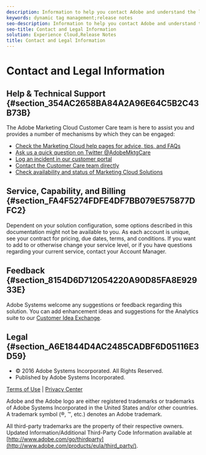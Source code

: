 ```yaml
---
description: Information to help you contact Adobe and understand the legal issues concerning your use of this product and documentation.
keywords: dynamic tag management;release notes
seo-description: Information to help you contact Adobe and understand the legal issues concerning your use of this product and documentation.
seo-title: Contact and Legal Information
solution: Experience Cloud,Release Notes
title: Contact and Legal Information
---
```


# Contact and Legal Information

## Help & Technical Support {#section_354AC2658BA84A2A96E64C5B2C43B73B}

The Adobe Marketing Cloud Customer Care team is here to assist you and provides a number of mechanisms by which they can be engaged:

* [Check the Marketing Cloud help pages for advice, tips, and FAQs](http://helpx.adobe.com/marketing-cloud.html)
* [Ask us a quick question on Twitter @AdobeMktgCare](https://twitter.com/AdobeMktgCare)
* [Log an incident in our customer portal](https://customers.omniture.com/login.php)
* [Contact the Customer Care team directly](http://helpx.adobe.com/marketing-cloud/contact-support.html)
* [Check availability and status of Marketing Cloud Solutions](http://status.adobe.com/)
## Service, Capability, and Billing {#section_FA4F5274FDFE4DF7BB079E575877DFC2}

Dependent on your solution configuration, some options described in this documentation might not be available to you. As each account is unique, see your contract for pricing, due dates, terms, and conditions. If you want to add to or otherwise change your service level, or if you have questions regarding your current service, contact your Account Manager.

## Feedback {#section_8154D6D712054220A90D85FA8E92933E}

Adobe Systems welcome any suggestions or feedback regarding this solution. You can add enhancement ideas and suggestions for the Analytics suite to our [Customer Idea Exchange](https://my.omniture.com/login/?r=%2Fp%2Fsuite%2Fcurrent%2Findex.html%3Fa%3DIdeasExchange.Redirect%26redirectreason%3Dnotregistered%26referer%3Dhttp%253A%252F%252Fideas.omniture.com%252Ft5%252FAdobe-Idea-Exchange-for-Omniture%252Fidb-p%252FIdeaExchange3).

## Legal {#section_A6E1844D4AC2485CADBF6D05116E3D59}

<ul class="simplelist"> 
 <li>© 2016 Adobe Systems Incorporated. All Rights Reserved.</li> 
 <li>Published by Adobe Systems Incorporated.</li> 
</ul>

[Terms of Use](http://www.adobe.com/go/marketingcloud_terms_of_use) | [Privacy Center](http://www.adobe.com/privacy/policy.html)

Adobe and the Adobe logo are either registered trademarks or trademarks of Adobe Systems Incorporated in the United States and/or other countries. A trademark symbol (®, ™, etc.) denotes an Adobe trademark.

All third-party trademarks are the property of their respective owners. Updated Information/Additional Third-Party Code Information available at [http://www.adobe.com/go/thirdparty](http://www.adobe.com/products/eula/third_party/).

